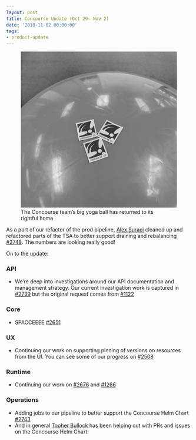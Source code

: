 ```yaml
---
layout: post
title: Concourse Update (Oct 29— Nov 2)
date: '2018-11-02 00:00:00'
tags:
- product-update
---
```


<figure class="kg-card kg-image-card kg-card-hascaption"><img src="assets/images/downloaded_images/Concourse-Update--Oct-29--Nov-2-/1-7C_nS91OafAnN5DWBtN4SA.jpeg" class="kg-image" alt loading="lazy"><figcaption>The Concourse team’s big yoga ball has returned to its rightful home</figcaption></figure>

As a part of our refactor of the prod pipeline, [Alex Suraci](https://medium.com/u/263a63b2f209) cleaned up and refactored parts of the TSA to better support draining and rebalancing [#2748](https://github.com/concourse/concourse/pull/2748). The numbers are looking really good!

On to the update:

### **API**

- We’re deep into investigations around our API documentation and management strategy. Our current investigation work is captured in [#2739](https://github.com/concourse/concourse/issues/2739) but the original request comes from [#1122](https://github.com/concourse/concourse/issues/1122)

### Core

- SPACCEEEE [#2651](https://github.com/concourse/concourse/pull/2651)

### UX

- Continuing our work on supporting pinning of versions on resources from the UI. You can see some of our progress on [#2508](https://github.com/concourse/concourse/pull/2508)

### Runtime

- Continuing our work on [#2676](https://github.com/concourse/concourse/pull/2676) and [#1266](https://github.com/concourse/concourse/pull/1266)

### Operations

- Adding jobs to our pipeline to better support the Concourse Helm Chart [#2743](https://github.com/concourse/concourse/pull/2743)
- And in general [Topher Bullock](https://medium.com/u/58876cdc2180) has been helping out with PRs and issues on the Concourse Helm Chart.
